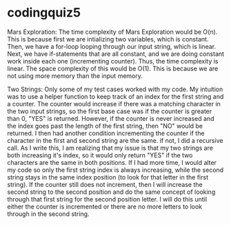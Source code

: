 # codingquiz5
Mars Exploration: 
The time complexity of Mars Exploration would be O(n). This is because first we are intializing two variables, which is constant. Then, we have a for-loop looping through our input string, which is linear. Next, we have if-statements that are all constant, and we are doing constant work inside each one (incrementing counter). Thus, the time complexity is linear. The space complexity of this would be O(1). This is because we are not using more memory than the input memory. 

Two Strings: 
Only some of my test cases worked with my code. My intuition was to use a helper function to keep track of an index for the first string and a counter. The counter would increase if there was a matching character in the two input strings, so the first base case was if the counter is greater than 0, "YES" is returned. However, if the counter is never increased and the index goes past the length of the first string, then "NO" would be returned. I then had another condition incrementing the counter if the character in the first and second string are the same. if not, I did a recursive call.
As I write this, I am realizing that my issue is that my two strings are both increasing it's index, so it would only return "YES" if the two characters are the same in both positions. If I had more time, I would alter my code so only the first string index is always increasing, while the second string stays in the same index position (to look for that letter in the first string). If the counter still does not increment, then I will increase the second string to the second position and do the same concept of looking through that first string for the second position letter. I will do this until either the counter is incremented or there are no more letters to look through in the second string. 
